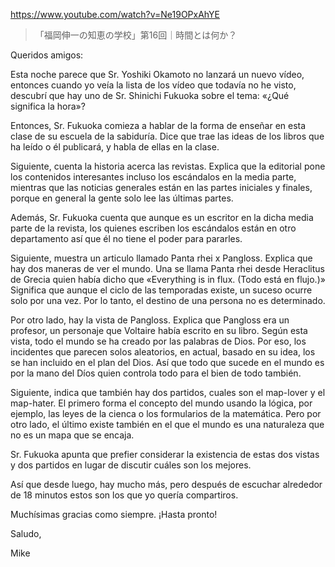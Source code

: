 https://www.youtube.com/watch?v=Ne19OPxAhYE

> 「福岡伸一の知恵の学校」第16回｜時間とは何か？

Queridos amigos:

Esta noche parece que Sr. Yoshiki Okamoto no lanzará un nuevo vídeo, entonces cuando yo veía la lista de los vídeo que todavía no he visto, descubrí que hay uno de Sr. Shinichi Fukuoka sobre el tema: «¿Qué significa la hora»?

Entonces, Sr. Fukuoka comieza a hablar de la forma de enseñar en esta clase de su escuela de la sabiduría. Dice que trae las ideas de los libros que ha leído o él publicará, y habla de ellas en la clase.

Siguiente, cuenta la historia acerca las revistas. Explica que la editorial pone los contenidos interesantes incluso los escándalos en la media parte, mientras que las noticias generales están en las partes iniciales y finales, porque en general la gente solo lee las últimas partes.

Además, Sr. Fukuoka cuenta que aunque es un escritor en la dicha media parte de la revista, los quienes escriben los escándalos están en otro departamento así que él no tiene el poder para pararles.

Siguiente, muestra un articulo llamado Panta rhei x Pangloss. Explica que hay dos maneras de ver el mundo. Una se llama Panta rhei desde Heraclitus de Grecia quien había dicho que «Everything is in flux. (Todo está en flujo.)» Significa que aunque el ciclo de las temporadas existe, un suceso ocurre solo por una vez. Por lo tanto, el destino de una persona no es determinado. 

Por otro lado, hay la vista de Pangloss. Explica que Pangloss era un profesor, un personaje que Voltaire había escrito en su libro. Según esta vista, todo el mundo se ha creado por las palabras de Dios. Por eso, los incidentes que parecen solos aleatorios, en actual, basado en su idea, los se han incluido en el plan del Dios. Así que todo que sucede en el mundo es por la mano del Díos quien controla todo para el bien de todo también.

Siguiente, indica que también hay dos partidos, cuales son el map-lover y el map-hater. El primero forma el concepto del mundo usando la lógica, por ejemplo, las leyes de la cienca o los formularios de la matemática. Pero por otro lado, el último existe también en el que el mundo es una naturaleza que no es un mapa que se encaja.

Sr. Fukuoka apunta que prefier considerar la existencia de estas dos vistas y dos partidos en lugar de discutir cuáles son los mejores.

Así que desde luego, hay mucho más, pero después de escuchar alrededor de 18 minutos estos son los que yo quería compartiros.

Muchísimas gracias como siempre. ¡Hasta pronto!

Saludo,

Mike
